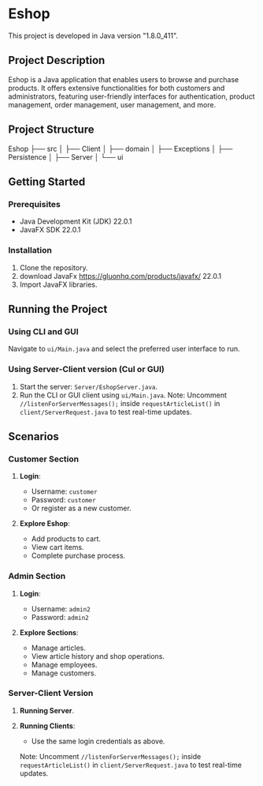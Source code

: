# Eshop

This project is developed in Java version "1.8.0_411".

## Project Description

Eshop is a Java application that enables users to browse and purchase products. It offers extensive functionalities for both customers and administrators, featuring user-friendly interfaces for authentication, product management, order management, user management, and more.

## Project Structure

Eshop
├── src
│   ├── Client
│   ├── domain
│   ├── Exceptions
│   ├── Persistence
│   ├── Server
│   └── ui
## Getting Started

### Prerequisites

- Java Development Kit (JDK) 22.0.1
- JavaFX SDK 22.0.1

### Installation

1. Clone the repository.
2. download JavaFx https://gluonhq.com/products/javafx/ 22.0.1
3. Import JavaFX libraries.


## Running the Project

### Using CLI and GUI

Navigate to `ui/Main.java` and select the preferred user interface to run.

### Using Server-Client version (CuI or GUI)

1. Start the server: `Server/EshopServer.java`.
2. Run the CLI or GUI client using `ui/Main.java`.
 Note: Uncomment `//listenForServerMessages();` inside `requestArticleList()` in `client/ServerRequest.java` to test real-time updates.

## Scenarios

### Customer Section

1. **Login**: 
   - Username: `customer`
   - Password: `customer`
   - Or register as a new customer.

2. **Explore Eshop**:
   - Add products to cart.
   - View cart items.
   - Complete purchase process.

### Admin Section

1. **Login**: 
   - Username: `admin2`
   - Password: `admin2`

2. **Explore Sections**:
   - Manage articles.
   - View article history and shop operations.
   - Manage employees.
   - Manage customers.

### Server-Client Version

1. **Running Server**.
2. **Running Clients**:
   - Use the same login credentials as above.

   Note: Uncomment `//listenForServerMessages();` inside `requestArticleList()` in `client/ServerRequest.java` to test real-time updates.
















